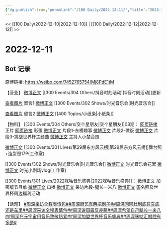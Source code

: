 ```yaml
---
{"dg-publish":true,"permalink":"/100 Daily/2022-12-11/","title":"2022-12-11","created":"2022-12-21T09:43:01.000+08:00","updated":"2023-04-11T14:46:32.000+08:00"}
---
```



<< [[100 Daily/2022-12-10\|2022-12-10]] | [[100 Daily/2022-12-12\|2022-12-12]] >>

# 2022-12-11

## Bot 记录

原博链接: https://weibo.com/7452765754/Mj8PdE1tM

【营业】
[微博正文](https://m.weibo.cn/6466290670/4845450136130483) [[300 Events/304 Others/抖音时刻活动\|抖音时刻活动]]更新

[查看图片](https://wx2.sinaimg.cn/large/0088n2Pggy1h9088hzp95j30yi0ivwfu.jpg) 留言1 [微博正文](https://m.weibo.cn/1355837881/4845505564378766) [[300 Events/302 Shows/时光音乐会\|时光音乐会]]

[查看图片](https://wx4.sinaimg.cn/large/0088n2Pggy1h9088nzagej30yi0a4q3q.jpg) 留言2 [微博正文](https://m.weibo.cn/1736988591/4845243956206532) [[400 Topics/小纸条\|小纸条]]

【物料】
[[300 Events/304 Others/交个星朋友\|交个星朋友]]08期：
[网页链接](https://weibo.cn/sinaurl?u=https%3A%2F%2Fbp-share.bestv.com.cn%2Fbp-share%2FsharePage.html%3FtitleId%3D557532%26contentId%3D-1%26currentEpisode%3D0%26modelType%3D1%26curModel%3D0%26version%3D4.9.6%26platform%3Dios) 正片
[网页链接](https://weibo.cn/sinaurl?u=https%3A%2F%2Fbp-share.bestv.com.cn%2Fbp-share%2FsharePage.html%3FtitleId%3D557526%26contentId%3D-1%26currentEpisode%3D0%26modelType%3D1%26curModel%3D0%26version%3D4.9.6%26platform%3Dios) 彩蛋
[微博正文](https://m.weibo.cn/7779932378/4845461468874354) 片段1-东榜趣事
[微博正文](https://m.weibo.cn/7779932378/4845466501514041) 片段2-做饭
[微博正文](https://m.weibo.cn/7779932378/4845470281898377) 片段3-挑战世界杯主题曲
[微博正文](https://m.weibo.cn/5744289682/4845519630771552) 主持人小楚合照

[微博正文](https://m.weibo.cn/7478855230/4845492825754071) [[300 Events/301 Lives/第29届东方风云榜\|第29届东方风云榜]]舞台照+造型照17P(工作室)

[[300 Events/302 Shows/时光音乐会\|时光音乐会]]
[微博正文](https://m.weibo.cn/7703778879/4845445119476812) 时光音乐会花絮
[微博正文](https://m.weibo.cn/7478855230/4845534130734458) 时光小剧场vlog(工作室)

[[300 Events/301 Lives/2022咪咕音乐盛典\|2022咪咕音乐盛典]]：
[微博正文](https://m.weibo.cn/1867028705/4845205419723337) 加密版节目单
[微博正文](https://m.weibo.cn/1867028705/4845550182865980) 口播
[微博正文](https://m.weibo.cn/1867028705/4845538866628208) 采访片段-腿长一米八
[微博正文](https://m.weibo.cn/1867028705/4845501742323755) 签名照及世界杯周边福利活动

【话题】
[#周深采访全程表情包#](https://s.weibo.com/weibo?q=%23%E5%91%A8%E6%B7%B1%E9%87%87%E8%AE%BF%E5%85%A8%E7%A8%8B%E8%A1%A8%E6%83%85%E5%8C%85%23)[#周深厨艺有两把刷子#](https://s.weibo.com/weibo?q=%23%E5%91%A8%E6%B7%B1%E5%8E%A8%E8%89%BA%E6%9C%89%E4%B8%A4%E6%8A%8A%E5%88%B7%E5%AD%90%23)[#周深问阿杜到底在车底还是车里#](https://s.weibo.com/weibo?q=%23%E5%91%A8%E6%B7%B1%E9%97%AE%E9%98%BF%E6%9D%9C%E5%88%B0%E5%BA%95%E5%9C%A8%E8%BD%A6%E5%BA%95%E8%BF%98%E6%98%AF%E8%BD%A6%E9%87%8C%23)[#周深采访全程表情包#](https://s.weibo.com/weibo?q=%23%E5%91%A8%E6%B7%B1%E9%87%87%E8%AE%BF%E5%85%A8%E7%A8%8B%E8%A1%A8%E6%83%85%E5%8C%85%23)[#周深说田震反差萌#](https://s.weibo.com/weibo?q=%23%E5%91%A8%E6%B7%B1%E8%AF%B4%E7%94%B0%E9%9C%87%E5%8F%8D%E5%B7%AE%E8%90%8C%23)[#周深希望自己腿长一米八#](https://s.weibo.com/weibo?q=%23%E5%91%A8%E6%B7%B1%E5%B8%8C%E6%9C%9B%E8%87%AA%E5%B7%B1%E8%85%BF%E9%95%BF%E4%B8%80%E7%B1%B3%E5%85%AB%23)[#周深在元宇宙用音乐致敬热爱#](https://s.weibo.com/weibo?q=%23%E5%91%A8%E6%B7%B1%E5%9C%A8%E5%85%83%E5%AE%87%E5%AE%99%E7%94%A8%E9%9F%B3%E4%B9%90%E8%87%B4%E6%95%AC%E7%83%AD%E7%88%B1%23)[#周深加盟世界杯音乐盛典#](https://s.weibo.com/weibo?q=%23%E5%91%A8%E6%B7%B1%E5%8A%A0%E7%9B%9F%E4%B8%96%E7%95%8C%E6%9D%AF%E9%9F%B3%E4%B9%90%E7%9B%9B%E5%85%B8%23)[#周深咪咕汇唱腔有多绝#](https://s.weibo.com/weibo?q=%23%E5%91%A8%E6%B7%B1%E5%92%AA%E5%92%95%E6%B1%87%E5%94%B1%E8%85%94%E6%9C%89%E5%A4%9A%E7%BB%9D%23)
